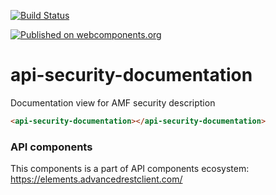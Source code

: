 [![Build Status](https://travis-ci.org/advanced-rest-client/api-url-data-model.svg?branch=stage)](https://travis-ci.org/advanced-rest-client/api-security-documentation)

[![Published on webcomponents.org](https://img.shields.io/badge/webcomponents.org-published-blue.svg)](https://www.webcomponents.org/element/advanced-rest-client/api-security-documentation)

# api-security-documentation

Documentation view for AMF security description

<!---
```
<custom-element-demo>
  <template>
    <link rel="import" href="api-security-documentation.html">
    <next-code-block></next-code-block>
  </template>
</custom-element-demo>
```
-->

```html
<api-security-documentation></api-security-documentation>
```

### API components

This components is a part of API components ecosystem: https://elements.advancedrestclient.com/
